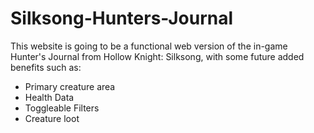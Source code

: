 # Silksong-Hunters-Journal
This website is going to be a functional web version of the in-game Hunter's Journal from Hollow Knight: Silksong, with some future added benefits such as:
* Primary creature area
* Health Data
* Toggleable Filters
* Creature loot
